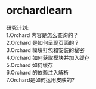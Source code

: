 # orchardlearn
研究计划:  
1.Orchard 内容是怎么查询的？  
2.Orchard 是如何呈现页面的？  
3.Orchard 模块打包和安装的秘密  
4.Orchard 如何获取模块并加入缓存  
5.Orchard 如何缓存  
6.Orchard 的依赖注入解析  
7.Orchard是如何运用皮肤的?
